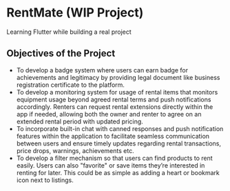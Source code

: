 # RentMate (WIP Project)
Learning Flutter while building a real project

## Objectives of the Project

- To develop a badge system where users can earn badge for achievements and legitimacy by providing legal document like business registration certificate to the platform.
- To develop a monitoring system for usage of rental items that monitors equipment usage beyond agreed rental terms and push notifications accordingly. Renters can request rental extensions directly within the app if needed, allowing both the owner and renter to agree on an extended rental period with updated pricing.
- To incorporate built-in chat with canned responses and push notification features within the application to facilitate seamless communication between users and ensure timely updates regarding rental transactions, price drops, warnings, achievements etc.
- To develop a filter mechanism so that users can find products to rent easily.  Users can also "favorite" or save items they’re interested in renting for later. This could be as simple as adding a heart or bookmark icon next to listings.
